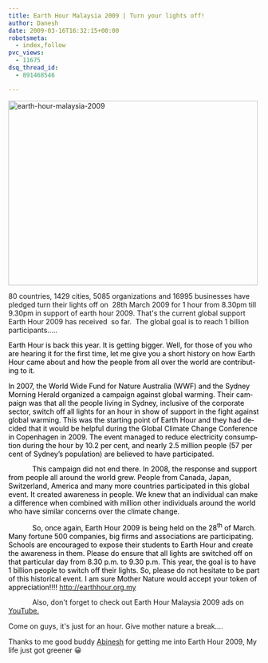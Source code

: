 ```yaml
---
title: Earth Hour Malaysia 2009 | Turn your lights off!
author: Danesh
date: 2009-03-16T16:32:15+00:00
robotsmeta:
  - index,follow
pvc_views:
  - 11675
dsq_thread_id:
  - 891468546

---
```

<p style="margin: 0cm 0cm 10pt;">
  <img loading="lazy" class="alignnone size-medium wp-image-1313" title="earth-hour-malaysia-2009" src="/wp-content/uploads/2009/03/earth-hour-malaysia-2009-500x370.png" alt="earth-hour-malaysia-2009" width="500" height="370" srcset="/wp-content/uploads/2009/03/earth-hour-malaysia-2009-500x370.png 500w, /wp-content/uploads/2009/03/earth-hour-malaysia-2009.png 563w" sizes="(max-width: 500px) 100vw, 500px" />
</p>

<p style="margin: 0cm 0cm 10pt;">
  80 countries, 1429 cities, 5085 organizations and 16995 businesses have pledged turn their lights off on  28th March 2009 for 1 hour from 8.30pm till 9.30pm in support of earth hour 2009. That's the current global support Earth Hour 2009 has received  so far.  The global goal is to reach 1 billion participants&#8230;..
</p>

<p style="margin: 0cm 0cm 10pt;">
  <span lang="EN-US"><span style="color: #000000;">Earth Hour is back this year. It is getting bigger. Well, for those of you who are hearing it for the first time, let me give you a short history on how Earth Hour came about and how the people from all over the world are contributing to it.</span></span>
</p>

<p style="margin: 0cm 0cm 10pt;">
  <span lang="EN-US"><span style="color: #000000;"><span> </span>In 2007, the World Wide Fund for Nature Australia (WWF) and the Sydney Morning Herald organized a campaign against global warming. Their campaign was that all the people living in Sydney, inclusive of the corporate sector, switch off all lights for an hour in show of support in the fight against global warming. This was the starting point of Earth Hour and they had decided that it would be helpful during the Global Climate Change Conference in Copenhagen in 2009. The event managed to reduce electricity consumption during the hour by 10.2 per cent, and nearly 2.5 million people (57 per cent of Sydney’s population) are believed to have participated. </span></span>
</p>

<p style="margin: 0cm 0cm 10pt; text-indent: 36pt;">
  <span style="color: #000000;"><span lang="EN-US">This campaign did not end there. In 2008, the response and support from people all around the world grew. People from Canada, Japan, Switzerland, America and many more countries participated in this global event. It created awareness in people. We knew that an individual can make a difference when combined with million other individuals around the world who have similar concerns over the climate change.</span><span lang="EN-US"> </span></span>
</p>

<p style="margin: 0cm 0cm 10pt; text-indent: 36pt;">
  <span lang="EN-US"><span style="color: #000000;">So, once again, Earth Hour 2009 is being held on the 28<sup>th</sup> of March. Many fortune 500 companies, big firms and associations are participating. Schools are encouraged to expose their students to Earth Hour and create the awareness in them. Please do ensure that all lights are switched off on that particular day from 8.30 p.m. to 9.30 p.m. This year, the goal is to have 1 billion people to switch off their lights. So, please do not hesitate to be part of this historical event. I am sure Mother Nature would accept your token of appreciation!!!! <a href="http://earthhour.org.my/">http://earthhour.org.my</a></span></span>
</p>

<p style="margin: 0cm 0cm 10pt; text-indent: 36pt; text-align: left;">
  Also, don't forget to check out Earth Hour Malaysia 2009 ads on <a href="http://www.youtube.com/user/EarthHourMalaysia">YouTube.</a>
</p>

Come on guys, it's just for an hour. Give mother nature a break&#8230;.

Thanks to me good buddy [Abinesh][1] for getting me into Earth Hour 2009, My life just got greener 😀

 [1]: http://www.abinesh.com/delirium/posts/i-was-on-the-star-online/